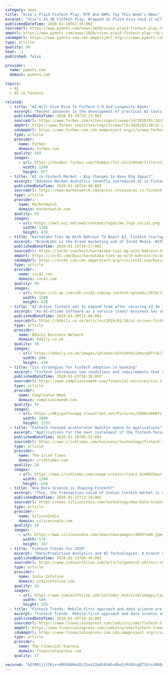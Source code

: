 ```yaml
---
category: news
title: "Visa’s Plaid FinTech Play, RTP And BNPL Top This Week’s News"
excerpt: "Visa’s $5.3B FinTech Play, Wrapped In Plaid Visa said it will buy Plaid — a company that ... that retailers can utilize to offer the increased convenience and flexibility these customers are already expecting. How AI Helps Marketplaces Fight Off-Platform Fraud Participants in the sharing economy have to be sure they are purchasing ..."
publishedDateTime: 2020-01-18T01:35:00Z
sourceUrl: https://www.pymnts.com/news/2020/visas-plaid-fintech-play-rtp-and-bnpl-top-this-weeks-news/
ampUrl: https://www.pymnts.com/news/2020/visas-plaid-fintech-play-rtp-and-bnpl-top-this-weeks-news/amp/
cdnAmpUrl: https://www-pymnts-com.cdn.ampproject.org/c/s/www.pymnts.com/news/2020/visas-plaid-fintech-play-rtp-and-bnpl-top-this-weeks-news/amp/
type: article
quality: 39
heat: -1
published: false

provider:
  name: pymnts.com
  domain: pymnts.com

topics:
  - AI
  - AI in Finance

related:
  - title: "AI Will Give Rise To FinTech 2.0 And Longevity Banks"
    excerpt: "Recent advances in the development of practical AI tools are enabling advanced FinTech solutions. Longevity Banks and FinTech 2.0 services will attract people who want to optimize their wealthspan."
    publishedDateTime: 2020-01-20T19:33:00Z
    sourceUrl: https://www.forbes.com/sites/cognitiveworld/2020/01/20/ai-will-give-rise-to-fintech-20-and-longevity-banks/
    ampUrl: https://www.forbes.com/sites/cognitiveworld/2020/01/20/ai-will-give-rise-to-fintech-20-and-longevity-banks/amp/
    cdnAmpUrl: https://www-forbes-com.cdn.ampproject.org/c/s/www.forbes.com/sites/cognitiveworld/2020/01/20/ai-will-give-rise-to-fintech-20-and-longevity-banks/amp/
    type: article
    provider:
      name: Forbes
      domain: forbes.com
    quality: 104
    images:
      - url: https://thumbor.forbes.com/thumbor/fit-in/1200x0/filters%3Aformat%28jpg%29/https%3A%2F%2Fspecials-images.forbesimg.com%2Fimageserve%2F5e25ff83a854780006cb4866%2F0x0.jpg%3FcropX1%3D0%26cropX2%3D1462%26cropY1%3D25%26cropY2%3D849
        width: 1200
        height: 677
  - title: "AI in Fintech Market - Big Changes to Have Big Impact"
    excerpt: "Advance Market Analytics recently introduced AI in Fintech Market study with in-depth overview, describing about the Product / Industry Scope and elaborates market outlook and status to 2025. AI in Fintech Market explores effective study on varied sections of Industry like opportunities,"
    publishedDateTime: 2020-01-16T10:49:00Z
    sourceUrl: https://www.marketwatch.com/press-release/ai-in-fintech-market---big-changes-to-have-big-impact-2020-01-16
    type: article
    provider:
      name: MarketWatch
      domain: marketwatch.com
    quality: 69
    images:
      - url: https://mw3.wsj.net/mw5/content/logos/mw_logo_social.png
        width: 1200
        height: 630
  - title: "Karnataka Ties Up With Bahrain To Boost AI, Fintech Startup Ecosystem"
    excerpt: "BrandLabs is the brand marketing arm of Inc42 Media. With a team of journalists & analysts, and 4 years of extensive regional editorial expertise, we cover the country’s startups like no other. Want to start a campaign for your startup? Submit your startup here."
    publishedDateTime: 2020-01-24T14:17:00Z
    sourceUrl: https://inc42.com/buzz/karnataka-ties-up-with-bahrain-to-boost-ai-and-fintech-startup-ecosystem/
    ampUrl: https://inc42.com/buzz/karnataka-ties-up-with-bahrain-to-boost-ai-and-fintech-startup-ecosystem/?amp
    cdnAmpUrl: https://inc42-com.cdn.ampproject.org/c/s/inc42.com/buzz/karnataka-ties-up-with-bahrain-to-boost-ai-and-fintech-startup-ecosystem/?amp
    type: article
    provider:
      name: inc42.com
      domain: inc42.com
    quality: 59
    images:
      - url: https://i2.wp.com/cdn.inc42.com/wp-content/uploads/2019/12/Untitled-design-2019-12-24T190039.447.jpg?fit=1200%2C628&#038;ssl=1
        width: 1200
        height: 628
  - title: "AI-driven fintech set to expand team after securing £2.5m investment"
    excerpt: "An AI-driven software as a service (SaaS) business has secured multi-million pound investment to propel its expansion. London-based fintech FeedStock has raised £2.5m in a funding round led by Praetura Ventures. Founded in 2015 and is run by co-founders and joint managing directors Charlie Henderson and Lucas Wurfbain, FeedStock Based in ..."
    publishedDateTime: 2020-01-20T15:08:00Z
    sourceUrl: https://bdaily.co.uk/articles/2020/01/20/ai-driven-fintech-set-to-expand-team-after-securing-25m-investment
    type: article
    provider:
      name: Bdaily Business Network
      domain: bdaily.co.uk
    quality: 39
    images:
      - url: https://bdaily.co.uk/images/uploads/sEnCbXVe1i6mucg9Tr1kl5CHGvogkNMAx6N0AWOV.jpeg?w=940&h=430&fit=crop-50-50&s=33e72a848f890614183ea7b19622c751
        width: 940
        height: 430
  - title: "Six strategies for FinTech adoption in banking"
    excerpt: "FinTech introduces new conditions and requirements that are beyond the current competencies ... in the exercise of professional judgment in an era of machine learning and artificial intelligence (AI); and in the management of real-time transfers and payments across multiple channels and over wider geographical spread. It is interesting to ..."
    publishedDateTime: 2020-01-23T16:30:00Z
    sourceUrl: https://www.complianceweek.com/financial-services/six-strategies-for-fintech-adoption-in-banking/28338.article
    type: article
    provider:
      name: Compliance Week
      domain: complianceweek.com
    quality: 39
    images:
      - url: https://d6jxgaftxvagq.cloudfront.net/Pictures/2000x2000fit/6/2/5/10625_fintech_808774.jpg
        width: 2000
        height: 1333
  - title: "Fintech-focused accelerator NadiFin opens to applications"
    excerpt: "Applications for the next instalment of the fintech-focused accelerator known as NadiFin have opened ... NadiFin focuses exclusively on cutting-edge fintechs that use artificial intelligence (AI), machine learning, big data analytics, blockchain and other “deeptech” tools to create solutions for the financial services market and are ..."
    publishedDateTime: 2020-01-16T05:52:00Z
    sourceUrl: https://www.irishtimes.com/business/technology/fintech-focused-accelerator-nadifin-opens-to-applications-1.4140626
    type: article
    provider:
      name: The Irish Times
      domain: irishtimes.com
    quality: 24
    images:
      - url: https://www.irishtimes.com/image-creator/?id=1.4140625&origw=1253
        width: 1200
        height: 630
  - title: "How Data Science is Shaping Fintech?"
    excerpt: "Thus, the transaction value of Indian fintech market is expected to elevate from $65 billion in 2019 to $140 billion by 2023 at a CAGR of 20 percent. Fintech companies majorly depend on AI, machine learning, predictive analytics and data science to provide superior services. Let us see how fintech is utilizing data science to enhance its services."
    publishedDateTime: 2020-01-21T13:19:00Z
    sourceUrl: https://news.siliconindia.com/technology/How-Data-Science-is-Shaping-Fintech-nid-211924-cid-2.html
    type: article
    provider:
      name: SiliconIndia
      domain: siliconindia.com
    quality: 24
    images:
      - url: https://www.siliconindia.com/news/newsimages/4895TaK0.jpeg
        width: 570
        height: 367
  - title: "Fintech Trends for 2020"
    excerpt: "Data/Predictive Analytics and AI Technologies: A branch of data science, Predictive/Data Analytics has been going to be critical for fintech companies that rely heavily on data to take decisions. Data / Predictive Analytics use a variety of data mining, computer science and artificial intelligence (AI) techniques - in addition to machine ..."
    publishedDateTime: 2020-01-23T04:45:00Z
    sourceUrl: https://www.indiainfoline.com/article/general-editors-choice/fintech-trends-for-2020-120012300296_1.html
    type: article
    provider:
      name: India Infoline
      domain: indiainfoline.com
    quality: 24
    images:
      - url: https://www.indiainfoline.com/include/_mod/site/images/login_banner.jpg
        width: 540
        height: 555
  - title: "Fintech Trends: Mobile-first approach and data science are giving a fillip to fintech"
    excerpt: "Fintech Trends: Mobile-first approach and data science are giving a fillip to fintech If Samsung sheds its Snow white paradox, NEON can become more than personal AI assistant Slot free: What is eSIM and how is it helpful? Trend 1: India is rapidly moving towards a mobile-first approach for accessing financial services, and they prefer ..."
    publishedDateTime: 2020-01-19T19:34:00Z
    sourceUrl: https://www.financialexpress.com/industry/sme/fintech-trends-mobile-first-approach-and-data-science-are-giving-a-fillip-to-fintech/1828350/
    ampUrl: https://www.financialexpress.com/industry/sme/fintech-trends-mobile-first-approach-and-data-science-are-giving-a-fillip-to-fintech/1828350/lite/
    cdnAmpUrl: https://www-financialexpress-com.cdn.ampproject.org/c/s/www.financialexpress.com/industry/sme/fintech-trends-mobile-first-approach-and-data-science-are-giving-a-fillip-to-fintech/1828350/lite/
    type: article
    provider:
      name: The Financial Express
      domain: financialexpress.com
    quality: 17

secured: "bIY8RijjtIKjx+dMFXAQ9mzD/25ov22wQtOCW5v0be5/M1OVvgDTIGrsvM0Eg6goeMGDyGwaxLI2e7YtIIgQrXuOnBtcWF4Uc8fwqLBtmThoP95mcHj+jAbUf4r9fkBWywCQI6sut9KJNIRjQwlpukSRvQMCVgRfngUJwwzu8S/PfEu/fGHsMOfMhw8MiPyhkXEf3+2N5MB/GTmRK/FQW4UePZxiw87C5BRoPUvR0jExQ7JmkpIG48USrZ1UN5+tsGe7GigIFnLuZIK18l9d5H+R7jXP4wvlLA/JvWuiGOaQAy1NzyPVUpYkPU3zUtPAULjIth5adfAc6wQZcU8kTFePr5+s57vcgk+Ap2B22h/+EKibSkaRYfAujHkmR9B57UAYZY4xB9AasA+LbRQIr5alG/9AKCa4wfWCTRRY+JkAMVWisYtaa7valQGr/JBG7LfFRPZwMm/Kj4tXjG8Ncw==;EviElBeFt5c++uc1KZMGDA=="
---
```


